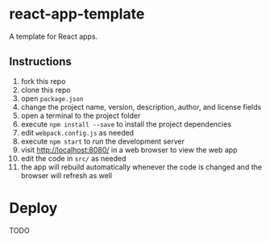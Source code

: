 # react-app-template
A template for React apps.

## Instructions
01. fork this repo
02. clone this repo
03. open `package.json`
04. change the project name, version, description, author, and license fields
05. open a terminal to the project folder
06. execute `npm install --save` to install the project dependencies
07. edit `webpack.config.js` as needed
08. execute `npm start` to run the development server
09. visit [http://localhost:8080/](http://localhost:8080/) in a web browser to view the web app
10. edit the code in `src/` as needed
11. the app will rebuild automatically whenever the code is changed and the browser will refresh as well

# Deploy
TODO
